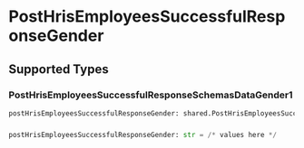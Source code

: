 # PostHrisEmployeesSuccessfulResponseGender


## Supported Types

### PostHrisEmployeesSuccessfulResponseSchemasDataGender1

```python
postHrisEmployeesSuccessfulResponseGender: shared.PostHrisEmployeesSuccessfulResponseSchemasDataGender1 = /* values here */
```

### 

```python
postHrisEmployeesSuccessfulResponseGender: str = /* values here */
```

